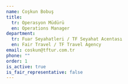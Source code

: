 ```yaml
---
name: Coşkun Bobuş
title:
  tr: Operasyon Müdürü
  en: Operations Manager
department:
  tr: Fuar Seyahatleri / TF Seyahat Acentası
  en: Fair Travel / TF Travel Agency
email: coskun@tftur.com.tr
phone: ""
order: 1
is_active: true
is_fair_representative: false
---
```

